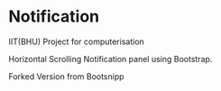 # Notification
IIT(BHU) Project for computerisation

Horizontal Scrolling Notification panel using Bootstrap. 

Forked Version from Bootsnipp
